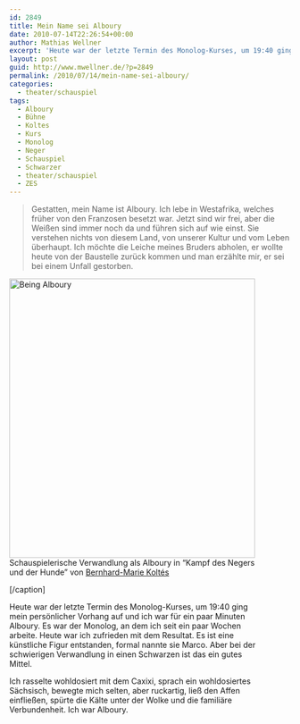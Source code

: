 ```yaml
---
id: 2849
title: Mein Name sei Alboury
date: 2010-07-14T22:26:54+00:00
author: Mathias Wellner
excerpt: 'Heute war der letzte Termin des Monolog-Kurses, um 19:40 ging mein persönlicher Vorhang auf und ich war für ein paar Minuten Alboury. Es war der Monolog, an dem ich seit ein paar Wochen arbeite. Heute war ich zufrieden mit dem Resultat. '
layout: post
guid: http://www.mwellner.de/?p=2849
permalink: /2010/07/14/mein-name-sei-alboury/
categories:
  - theater/schauspiel
tags:
  - Alboury
  - Bühne
  - Koltes
  - Kurs
  - Monolog
  - Neger
  - Schauspiel
  - Schwarzer
  - theater/schauspiel
  - ZES
---
```

> Gestatten, mein Name ist Alboury. Ich lebe in Westafrika, welches früher von den Franzosen besetzt war. Jetzt sind wir frei, aber die Weißen sind immer noch da und führen sich auf wie einst. Sie verstehen nichts von diesem Land, von unserer Kultur und vom Leben überhaupt. Ich möchte die Leiche meines Bruders abholen, er wollte heute von der Baustelle zurück kommen und man erzählte mir, er sei bei einem Unfall gestorben. 

<div class="wp-caption aligncenter" style="width: 450px;">
  <a href="http://www.flickr.com/photos/mwellner/4793803975/" title="Being Alboury by mwellner, on Flickr"><img src="http://farm5.static.flickr.com/4114/4793803975_b035939df5.jpg" width="440" height="500" alt="Being Alboury" /></a><br /> Schauspielerische Verwandlung als Alboury in &#8220;Kampf des Negers und der Hunde&#8221; von <a href="http://de.wikipedia.org/wiki/Bernard-Marie_Kolt%C3%A8s">Bernhard-Marie Koltés</a></p> 
  
  <p>
    [/caption]
  </p>
  
  <p>
    Heute war der letzte Termin des Monolog-Kurses, um 19:40 ging mein persönlicher Vorhang auf und ich war für ein paar Minuten Alboury. Es war der Monolog, an dem ich seit ein paar Wochen arbeite. Heute war ich zufrieden mit dem Resultat. Es ist eine künstliche Figur entstanden, formal nannte sie Marco. Aber bei der schwierigen Verwandlung in einen Schwarzen ist das ein gutes Mittel.
  </p>
  
  <p>
    Ich rasselte wohldosiert mit dem Caxixi, sprach ein wohldosiertes Sächsisch, bewegte mich selten, aber ruckartig, ließ den Affen einfließen, spürte die Kälte unter der Wolke und die familiäre Verbundenheit. Ich war Alboury.
  </p>